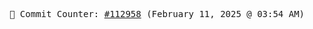 <p align="center">
    <samp>
        📮 Commit Counter: <a href="https://github.com/Javascript-void0/Javascript-void0/commits/main">#112958</a> (February 11, 2025 @ 03:54 AM)
    </samp>
</p>